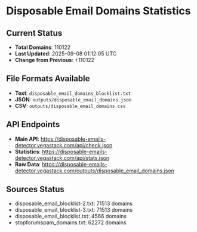 # Disposable Email Domains Statistics

## Current Status
- **Total Domains**: 110122
- **Last Updated**: 2025-09-08 01:12:05 UTC
- **Change from Previous**: +110122

## File Formats Available
- **Text**: `disposable_email_domains_blocklist.txt`
- **JSON**: `outputs/disposable_email_domains.json`
- **CSV**: `outputs/disposable_email_domains.csv`

## API Endpoints
- **Main API**: https://disposable-emails-detector.vegastack.com/api/check.json
- **Statistics**: https://disposable-emails-detector.vegastack.com/api/stats.json
- **Raw Data**: https://disposable-emails-detector.vegastack.com/outputs/disposable_email_domains.json

## Sources Status
- disposable_email_blocklist-2.txt: 71513 domains
- disposable_email_blocklist-3.txt: 71513 domains
- disposable_email_blocklist.txt: 4566 domains
- stopforumspam_domains.txt: 62272 domains

